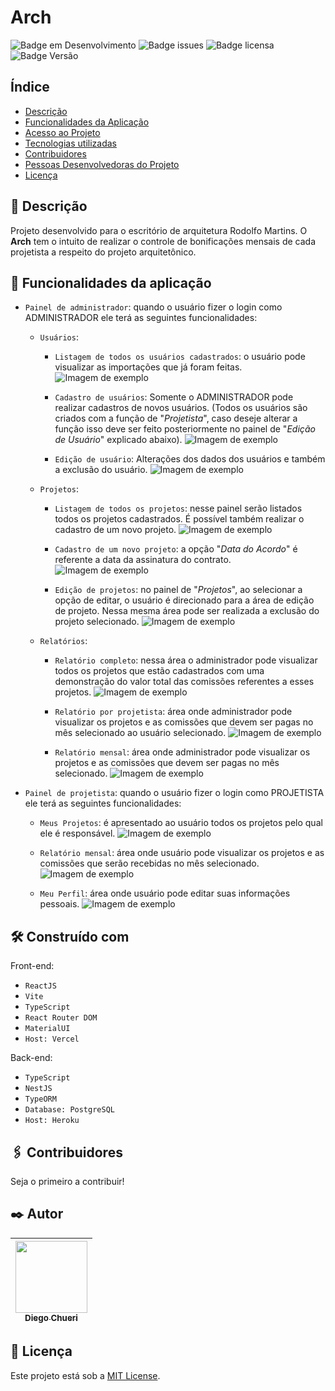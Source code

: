 
#
# Arch
![Badge em Desenvolvimento](http://img.shields.io/static/v1?label=STATUS&message=EM%20PRODUÇÃO&color=GREEN&style=for-the-badge) ![Badge issues](https://img.shields.io/github/issues/dchueri/arch-site?style=for-the-badge) ![Badge licensa](https://img.shields.io/github/license/dchueri/arch-site?style=for-the-badge) ![Badge Versão](https://img.shields.io/badge/VERSION-1.0.0-blue?style=for-the-badge) 

## Índice

* [Descrição](#descrição)
* [Funcionalidades da Aplicação](#funcionalidades-da-aplicação)
* [Acesso ao Projeto](#acesso-ao-projeto)
* [Tecnologias utilizadas](#tecnologias-utilizadas)
* [Contribuidores](#contribuidores)
* [Pessoas Desenvolvedoras do Projeto](#pessoas-desenvolvedoras)
* [Licença](#licença)

## 🚀 Descrição

Projeto desenvolvido para o escritório de arquitetura Rodolfo Martins. O **Arch** tem o intuito de realizar o controle de bonificações mensais de cada projetista a respeito do projeto arquitetônico.

## 🔨 Funcionalidades da aplicação

- `Painel de administrador`: quando o usuário fizer o login como ADMINISTRADOR ele terá as seguintes funcionalidades:
	- `Usuários`:
		- `Listagem de todos os usuários cadastrados`: o usuário pode visualizar as importações que já foram feitas.
![Imagem de exemplo](https://i.imgur.com/8IrqZsT.png)

		- `Cadastro de usuários`: Somente o ADMINISTRADOR pode realizar cadastros de novos usuários. (Todos os usuários são criados com a função de "*Projetista*", caso deseje alterar a função isso deve ser feito posteriormente no painel de "*Edição de Usuário*" explicado abaixo).
![Imagem de exemplo](https://i.imgur.com/bXLRrrQ.png)
		- `Edição de usuário`: Alterações dos dados dos usuários e também a exclusão do usuário.
![Imagem de exemplo](https://i.imgur.com/nuWSZgA.png)
	- `Projetos`: 
		- `Listagem de todos os projetos`: nesse painel serão listados todos os projetos cadastrados. É possível também realizar o cadastro de um novo projeto.
![Imagem de exemplo](https://i.imgur.com/00Uzelw.png)

		- `Cadastro de um novo projeto`: a opção "*Data do Acordo*" é referente a data da assinatura do contrato.
![Imagem de exemplo](https://i.imgur.com/MZpV5Fd.png)

		- `Edição de projetos`: no painel de "*Projetos*", ao selecionar a opção de editar, o usuário é direcionado para a área de edição de projeto. Nessa mesma área pode ser realizada a exclusão do projeto selecionado.
	![Imagem de exemplo](https://i.imgur.com/rlK3mNg.png)

	- `Relatórios`:
		- `Relatório completo`: nessa área o administrador pode visualizar todos os projetos que estão cadastrados com uma demonstração do valor total das comissões referentes a esses projetos.
	![Imagem de exemplo](https://i.imgur.com/GJcsFXa.png)

		- `Relatório por projetista`: área onde administrador pode visualizar os projetos e as comissões que devem ser pagas no mês selecionado ao usuário selecionado.	![Imagem de exemplo](https://i.imgur.com/SAomEff.png)

		- `Relatório mensal`: área onde administrador pode visualizar os projetos e as comissões que devem ser pagas no mês selecionado.	![Imagem de exemplo](https://i.imgur.com/rMFcBaR.png)

- `Painel de projetista`: quando o usuário fizer o login como PROJETISTA ele terá as seguintes funcionalidades:
	- `Meus Projetos`: é apresentado ao usuário todos os projetos pelo qual ele é responsável.
![Imagem de exemplo](https://i.imgur.com/WNQCecU.png)
	
	- `Relatório mensal`: área onde usuário pode visualizar os projetos e as comissões que serão recebidas no mês selecionado.	![Imagem de exemplo](https://i.imgur.com/rMFcBaR.png)

	- `Meu Perfil`: área onde usuário pode editar suas informações pessoais.	![Imagem de exemplo](https://i.imgur.com/5JM5SjR.png)
## 🛠️ Construído com
Front-end:
* `ReactJS`
* `Vite`
* `TypeScript`
* `React Router DOM`
* `MaterialUI`
* `Host: Vercel`

Back-end:
* `TypeScript`
* `NestJS`
* `TypeORM`
* `Database: PostgreSQL`
* `Host: Heroku`

## 🖇️ Contribuidores

Seja o primeiro a contribuir!

## ✒️ Autor

| [<img src="https://avatars.githubusercontent.com/u/84249430?s=400&u=b789830e57ccc23a4d4d758542785461dd656b5f&v=4" width=115><br><sub>Diego  Chueri</sub>](https://github.com/dchueri) | 
| :---: |

## 📄 Licença

Este projeto está sob a [MIT License](https://github.com/dchueri/arch-site/blob/main/LICENSE).